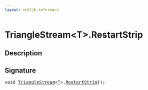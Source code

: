 ```yaml
---
layout: stdlib-reference
---
```


# TriangleStream\<T\>\.RestartStrip

## Description





## Signature 

<pre>
<span class="code_keyword">void</span> <a href="index.html" class="code_type">TriangleStream</a>&lt;<a href="index.html#typeparam-T" class="code_type">T</a>&gt;.<a href="restartstrip-07.html">RestartStrip</a>();

</pre>

